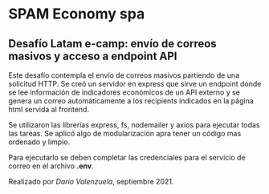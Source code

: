 # SPAM Economy spa
## Desafío Latam e-camp: envío de correos masivos y acceso a endpoint API

Este desafío contempla el envío de correos masivos partiendo de una solicitud HTTP.
Se creó un servidor en express que sirve un endpoint donde se lee información de indicadores económicos de un API externo y se genera un correo automáticamente a los recipients indicados en la página html servida al frontend.

Se utilizaron las librerías express, fs, nodemailer y axios para ejecutar todas las tareas.  Se aplicó algo de modularización apra tener un código mas ordenado y limpio.

Para ejecutarlo se deben completar las credenciales para el servicio de correo en el archivo **.env**.

Realizado por *Darío Valenzuela*, septiembre 2021.

